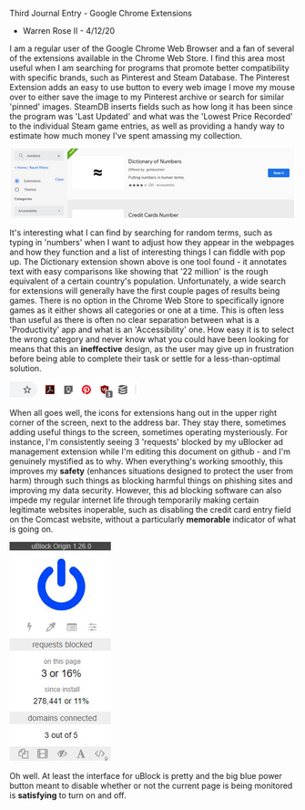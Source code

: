 Third Journal Entry - Google Chrome Extensions
* Warren Rose II - 4/12/20

I am a regular user of the Google Chrome Web Browser and a fan of several of the extensions available in the Chrome Web Store.  I find this area most useful when I am searching for programs that promote better compatibility with specific brands, such as Pinterest and Steam Database.  The Pinterest Extension adds an easy to use button to every web image I move my mouse over to either save the image to my Pinterest archive or search for similar 'pinned' images.  SteamDB inserts fields such as how long it has been since the program was 'Last Updated' and what was the 'Lowest Price Recorded' to the individual Steam game entries, as well as providing a handy way to estimate how much money I've spent amassing my collection.

![Chrome Extension Store](../assets/numbersbar.jpg)

It's interesting what I can find by searching for random terms, such as typing in 'numbers' when I want to adjust how they appear in the webpages and how they function and a list of interesting things I can fiddle with pop up.  The Dictionary extension shown above is one tool found - it annotates text with easy comparisons like showing that '22 million' is the rough equivalent of a certain country's population.  Unfortunately, a wide search for extensions will generally have the first couple pages of results being games.  There is no option in the Chrome Web Store to specifically ignore games as it either shows all categories or one at a time.  This is often less than useful as there is often no clear separation between what is a 'Productivity' app and what is an 'Accessibility' one.  How easy it is to select the wrong category and never know what you could have been looking for means that this an **ineffective** design, as the user may give up in frustration before being able to complete their task or settle for a less-than-optimal solution. 

![Chrome Extension Dock](../assets/extenbar.jpg)

When all goes well, the icons for extensions hang out in the upper right corner of the screen, next to the address bar.  They stay there, sometimes adding useful things to the screen, sometimes operating mysteriously.  For instance, I'm consistently seeing 3 'requests' blocked by my uBlocker ad management extension while I'm editing this document on github - and I'm genuinely mystified as to why.  When everything's working smoothly, this improves my **safety** (enhances situations designed to protect the user from harm) through such things as blocking harmful things on phishing sites and improving my data security.  However, this ad blocking software can also impede my regular internet life through temporarily making certain legitimate websites inoperable, such as disabling the credit card entry field on the Comcast website, without a particularly **memorable** indicator of what is going on.

![uBlock Extension Interface](../assets/uBlock.JPG)

Oh well.  At least the interface for uBlock is pretty and the big blue power button meant to disable whether or not the current page is being monitored is **satisfying** to turn on and off.
